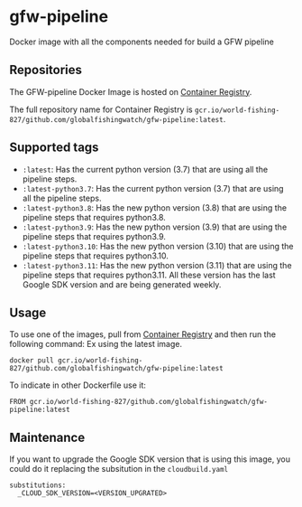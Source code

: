 # gfw-pipeline

Docker image with all the components needed for build a GFW pipeline

## Repositories
The GFW-pipeline Docker Image is hosted on [Container Registry](https://gcr.io/world-fishing-827/gfw-pipeline).

The full repository name for Container Registry is `gcr.io/world-fishing-827/github.com/globalfishingwatch/gfw-pipeline:latest`.

## Supported tags

* `:latest`: Has the current python version (3.7) that are using all the pipeline steps.
* `:latest-python3.7`: Has the current python version (3.7) that are using all the pipeline steps.
* `:latest-python3.8`: Has the new python version (3.8) that are using the pipeline steps that requires python3.8.
* `:latest-python3.9`: Has the new python version (3.9) that are using the pipeline steps that requires python3.9.
* `:latest-python3.10`: Has the new python version (3.10) that are using the pipeline steps that requires python3.10.
* `:latest-python3.11`: Has the new python version (3.11) that are using the pipeline steps that requires python3.11.
All these version has the last Google SDK version and are being generated weekly.

## Usage

To use one of the images, pull from [Container Registry](https://gcr.io/google.com/cloudsdktool/cloud-sdk) and then run the following command:
Ex using the latest image.

```
docker pull gcr.io/world-fishing-827/github.com/globalfishingwatch/gfw-pipeline:latest
```

To indicate in other Dockerfile use it:
```
FROM gcr.io/world-fishing-827/github.com/globalfishingwatch/gfw-pipeline:latest

```
## Maintenance

If you want to upgrade the Google SDK version that is using this image, you could do it replacing the subsitution in the `cloudbuild.yaml`

```
substitutions:
  _CLOUD_SDK_VERSION=<VERSION_UPGRATED>
```

